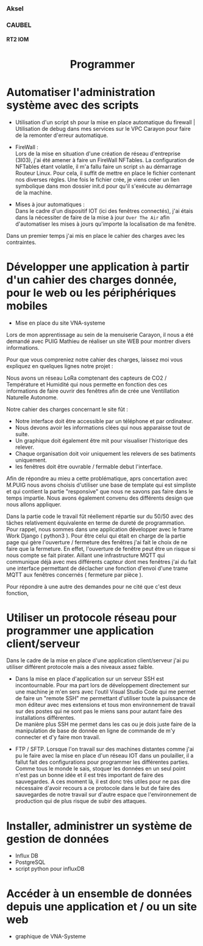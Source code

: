 <link rel="stylesheet" href="../style.css">

### Aksel

### CAUBEL

#### RT2 IOM

<h1 class=headerTemplate style="text-align:center;">Programmer</h1>

# Automatiser l'administration système avec des scripts

- Utilisation d'un script sh pour la mise en place automatique du firewall | Utilisation de debug dans mes services sur le VPC Carayon pour faire de la remonter d'erreur automatique.

- FireWall :  
Lors de la mise en situation d'une création de réseau d'entreprise (3I03), j'ai été amener à faire un FireWall NFTables. La configuration de NFTables étant volatile, il m'a fallu faire un script ```sh``` au démarrage Routeur Linux. Pour cela, il suffit de mettre en place le fichier contenant nos diverses règles. Une fois le fichier crée, je viens créer un lien symbolique dans mon dossier init.d pour qu'il s'exécute au démarrage de la machine.

- Mises à jour automatiques :  
Dans le cadre d'un dispositif IOT (ici des fenêtres connectés), j'ai étais dans la nécessiter de faire de la mise à jour ```Over The Air``` afin d'automatiser les mises à jours qu'importe la localisation de ma fenêtre.

Dans un premier temps j'ai mis en place le cahier des charges avec les contraintes.


# Développer une application à partir d'un cahier des charges donnée, pour le web ou les périphériques mobiles

- Mise en place du site VNA-systeme

Lors de mon apprentissage au sein de la menuiserie Carayon, il nous a été demandé avec PUIG Mathieu de réaliser un site WEB pour montrer divers informations.

Pour que vous compreniez notre cahier des charges, laissez moi vous expliquez en quelques lignes notre projet :

Nous avons un réseau LoRa comptenant des capteurs de CO2 / Température et Humidité qui nous permette en fonction des ces informations de faire ouvrir des fenêtres afin de crée une Ventillation Naturelle Autonome.

Notre cahier des charges concernant le site fût :

- Notre interface doit être accessible par un téléphone et par ordinateur.
- Nous devons avoir les informations clées qui nous apparaisse tout de suite.
- Un graphique doit également être mit pour visualiser l'historique des relever.
- Chaque organisation doit voir uniquement les relevers de ses batiments uniquement.
- les fenêtres doit être ouvrable / fermable debut l'interface.

Afin de répondre au mieu a cette problématique, aprs concertation avec M.PUIG nous avons choisis d'utiliser une base de template qui est simpliste et qui contient la partie "responsive" que nous ne savons pas faire dans le temps impartie. Nous avons également convenu des différents design que nous allons appliquer.

Dans la partie code le travail fût réellement répartie sur du 50/50 avec des tâches relativement équivalente en terme de dureté de programmation. Pour rappel, nous sommes dans une application développer avec le frame Work Django ( python3 ). Pour être celui qui était en charge de la partie page qui gère l'ouverture / fermeture des fenêtres j'ai fait le choix de ne faire que la fermeture. En effet, l'ouverture de fenêtre peut être un risque si nous compte se fait pirater. Aillant une infrastructure MQTT qui communique déjà avec mes différents capteur dont mes fenêtres j'ai du fait une interface permettant de déclacher une fonction d'envoi d'une trame MQTT aux fenêtres concernés ( fermeture par pièce ).

Pour répondre à une autre des demandes pour ne cité que c'est deux fonction,

# Utiliser un protocole réseau pour programmer une application client/serveur

Dans le cadre de la mise en place d'une application client/serveur j'ai pu utiliser différent protocole mais a des niveaux assez faible.

- Dans la mise en place d'application sur un serveur SSH est incontournable. Pour ma part lors de développement directement sur une machine je m'en sers avec l'outil Visual Studio Code qui me permet de faire un "remote SSH" me permettant d'utiliser toute la puissance de mon éditeur avec mes extensions et tous mon environnement de travail sur des postes qui ne sont pas le miens sans pour autant faire des installations différentes.  
  De manière plus SSH me permet dans les cas ou je dois juste faire de la manipulation de base de donnée en ligne de commande de m'y connecter et d'y faire mon travail.

- FTP / SFTP. Lorsque l'on travail sur des machines distantes comme j'ai pu le faire avec la mise en place d'un réseau IOT dans un poulailler, il a fallut fait des configurations pour programmer les différentes parties. Comme tous le monde le sais, stoquer les données en un seul point n'est pas un bonne idée et il est très important de faire des sauvegardes. A ces moment là, il est donc très utiles pour ne pas dire nécessaire d'avoir recours a ce protocole dans le but de faire des sauvegardes de notre travail sur d'autre espace que l'environnement de production qui de plus risque de subir des attaques.

# Installer, administrer un système de gestion de données

- Influx DB
- PostgreSQL
- script python pour influxDB

# Accéder à un ensemble de données depuis une application et / ou un site web

- graphique de VNA-Systeme
